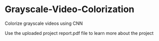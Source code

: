 # Grayscale-Video-Colorization
Colorize grayscale videos using CNN

Use the uploaded project report.pdf file to learn more about the project
